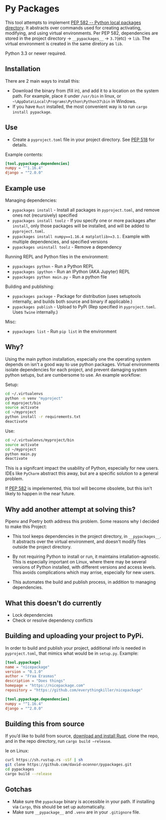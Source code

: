 # Py Packages

This tool attempts to implement 
[PEP 582 -- Python local packages directory](https://www.python.org/dev/peps/pep-0582/). 
It abstracts over commands used for creating
activating, modifying, and using virtual environments. Per PEP 582, dependencies
are stored in the project directory → `__pypackages__` → `3.7`(etc) → `lib`.
The virtual environment is created in the same diretory as `lib`.

Python 3.3 or newer required.

## Installation
There are 2 main ways to install this:
- Download the binary from (fill in), and add it to a location on the system path.
For example, place it under `/usr/bin` in linux, or `~\AppData\Local\Programs\Python\Python37\bin` in Windows.
- If you have `Rust` installed, the most convenient way is to 
run `cargo install pypackage`.


## Use
- Create a `pyproject.toml` file in your project directory. See
[PEP 518](https://www.python.org/dev/peps/pep-0518/) for details.

Example contents:
```toml
[tool.pypackage.dependencies]
numpy = "^1.16.4"
django = "^2.0.0"
```


## Example use

Managing dependencies:
- `pypackages install` - Install all packages in `pyproject.toml`, and remove ones not (recursively) specified
- `pypackages install toolz` - If you specify one or more packages after `install`, only those packages will be installed, 
and will be added to `pyproject.toml`.
- `pypackages install numpy==1.16.4 matplotlib>=3.1.` Example with multiple dependencies, and specified versions
- `pypackages uninstall toolz` - Remove a dependency

Running REPL and Python files in the environment:
- `pypackages python` - Run a Python REPL
- `pypackages ipython` - Run an IPython (AKA Jupyter) REPL
- `pypackages python main.py` - Run a python file

Building and publishing:
- `pypackages package` - Package for distribution (uses setuptools internally, and 
builds both source and binary if applicable.)
- `pypackages publish` - Upload to PyPi (Rep specified in `pyproject.toml`. Uses `Twine` internally.)

Misc:
- `pypackages list` - Run `pip list` in the environment

## Why?

Using the main python installation, especially one the operating system depends on
isn't a good way to use python packages. Virtual environments isolate dependencies
for each project, and prevent damaging system python setups,
but are cumbersome to use. An example workflow:

Setup:
```bash
cd ~/.virtualenvs
python -m venv "myproject"
cd myproject/bin
source activate
cd ~/myproject
python install -r requirements.txt
deactivate
```
Use:
```bash
cd ~/.virtualenvs/myproject/bin
source activate
cd ~/myproject
python main.py
deactivate
```
This is a signifcant impact the usability of Python, especially for new users. IDEs like `PyCharm` abstract this away, but are a specific solution
to a general problem.

If [PEP 582](https://www.python.org/dev/peps/pep-0582/) is impelemented, this tool
will become obsolete, but this isn't likely to happen in the near future.


## Why add another attempt at solving this?
Pipenv and Poetry both address this problem. Some reasons why I decided to make this Project:

- This tool keeps dependencies in the project directory, in `__pypackages__`. It abstracts
over the virtual environment, and doesn't modify files outside
the project directory.

- By not requiring Python to install or run, it maintains intallation-agnostic.
This is especially important on Linux, where there may be several versions
of Python installed, with different versions and access levels. This avoids
complications which may arrise, especially for new users.

- This automates the build and publish process, in addition to managing
dependencies.


## What this doesn't do currently

- Lock dependencies
- Check or resolve dependency conflicts

## Building and uploading your project to PyPi.
In order to build and publish your project, additional info is needed in
`pyproject.toml`, that mimics what would be in `setup.py`. Example:
```toml
[tool.pypackage]
name = "nicepackage"
version = "0.1.0"
author = "Fraa Erasmas"
description = "Does things"
homepage = "https://nicepackage.com"
repository = "https://github.com/everythingkiller/nicepackage"

[tool.pypackage.dependencies]
numpy = "^1.16.4"
django = "^2.0.0"
```


## Building this from source                      

If you’d like to build from source, [download and install Rust]( https://www.rust-lang.org/tools/install),
clone the repo, and in the repo directory, run `cargo build –release`.

Ie on Linux:

```bash
curl https://sh.rustup.rs -sSf | sh
git clone https://github.com/david-oconnor/pypackages.git
cd pypackages
cargo build --release

```


## Gotchas
- Make sure the `pypackage` binary is accessible in your path. If installing
via `Cargo`, this should be set up automatically.
- Make sure `__pypackage__` and `.venv` are in your `.gitignore` file.